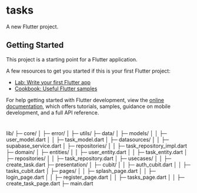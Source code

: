 # tasks

A new Flutter project.

## Getting Started

This project is a starting point for a Flutter application.

A few resources to get you started if this is your first Flutter project:

- [Lab: Write your first Flutter app](https://docs.flutter.dev/get-started/codelab)
- [Cookbook: Useful Flutter samples](https://docs.flutter.dev/cookbook)

For help getting started with Flutter development, view the
[online documentation](https://docs.flutter.dev/), which offers tutorials,
samples, guidance on mobile development, and a full API reference.
#
lib/
├─ core/
│  ├─ error/
│  ├─ utils/
├─ data/
│  ├─ models/
│  │  ├─ user_model.dart
│  │  ├─ task_model.dart
│  ├─ datasources/
│  │  ├─ supabase_service.dart
│  ├─ repositories/
│  │  ├─ task_repository_impl.dart
├─ domain/
│  ├─ entities/
│  │  ├─ user_entity.dart
│  │  ├─ task_entity.dart
│  ├─ repositories/
│  │  ├─ task_repository.dart
│  ├─ usecases/
│  │  ├─ create_task.dart
├─ presentation/
│  ├─ cubit/
│  │  ├─ auth_cubit.dart
│  │  ├─ tasks_cubit.dart
│  ├─ pages/
│  │  ├─ splash_page.dart
│  │  ├─ login_page.dart
│  │  ├─ register_page.dart
│  │  ├─ tasks_page.dart
│  │  ├─ create_task_page.dart
├─ main.dart
